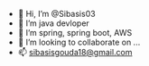 - 👋 Hi, I’m @Sibasis03
- 👀 I’m java devloper
- 🌱 I’m spring, spring boot, AWS 
- 💞️ I’m looking to collaborate on ...
- 📫 sibasisgouda18@gmail.com


<!---
Sibasis03/Sibasis03 is a ✨ special ✨ repository because its `README.md` (this file) appears on your GitHub profile.
You can click the Preview link to take a look at your changes.
--->

